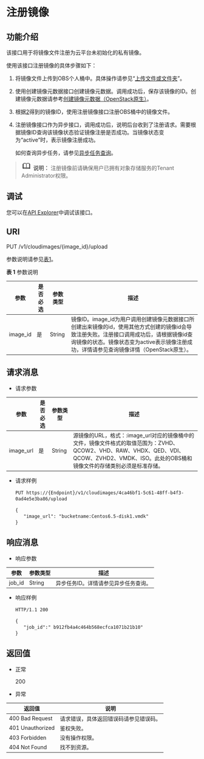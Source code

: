 # 注册镜像<a name="ims_03_0608"></a>

## 功能介绍<a name="section11046056154747"></a>

该接口用于将镜像文件注册为云平台未初始化的私有镜像。

使用该接口注册镜像的具体步骤如下：

1.  将镜像文件上传到OBS个人桶中。具体操作请参见“[上传文件或文件夹](https://support.huaweicloud.com/clientogw-obs/obs_03_0414.html)”。
2.  <a name="li40093194"></a>使用创建镜像元数据接口创建镜像元数据。调用成功后，保存该镜像的ID。创建镜像元数据请参考[创建镜像元数据（OpenStack原生）](创建镜像元数据（OpenStack原生）.md)。
3.  根据[2](#li40093194)得到的镜像ID，使用注册镜像接口注册OBS桶中的镜像文件。
4.  注册镜像接口作为异步接口，调用成功后，说明后台收到了注册请求。需要根据镜像ID查询该镜像状态验证镜像注册是否成功。当镜像状态变为“active”时，表示镜像注册成功。

    如何查询异步任务，请参见[异步任务查询](异步任务查询.md)。


>![](public_sys-resources/icon-note.gif) **说明：** 
>注册镜像前请确保用户已拥有对象存储服务的Tenant Administrator权限。

## 调试<a name="section44686511322"></a>

您可以在[API Explorer](https://apiexplorer.developer.huaweicloud.com/apiexplorer/doc?locale=zh-cn&consoleCurrentProductId=ims&consoleCurrentProductshort=&product=IMS&api=RegisterImage)中调试该接口。

## URI<a name="section66620681154747"></a>

PUT /v1/cloudimages/\{image\_id\}/upload

参数说明请参见[表1](#table23910047154747)。

**表 1**  参数说明

|参数|是否必选|参数类型|描述|
|--|--|--|--|
|image_id|是|String|镜像ID。image_id为用户调用创建镜像元数据接口所创建出来镜像的id，使用其他方式创建的镜像id会导致注册失败。注册接口调用成功后，请根据镜像id查询镜像的状态。镜像状态变为active表示镜像注册成功，详情请参见查询镜像详情（OpenStack原生）。|


## 请求消息<a name="section29704853154747"></a>

-   请求参数

|参数|是否必选|参数类型|描述|
|--|--|--|--|
|image_url|是|String|源镜像的URL，格式：<bucket>:<file>image_url对应的镜像桶中的文件，镜像文件格式的取值范围为：ZVHD、QCOW2、VHD、RAW、VHDX、QED、VDI、QCOW、ZVHD2、VMDK、ISO。此处的OBS桶和镜像文件的存储类别必须是标准存储。|


-   请求样例

    ```
    PUT https://{Endpoint}/v1/cloudimages/4ca46bf1-5c61-48ff-b4f3-0ad4e5e3ba86/upload
    ```

    ```
    {
       "image_url": "bucketname:Centos6.5-disk1.vmdk" 
    }
    ```


## 响应消息<a name="section42338041154747"></a>

-   响应参数

|参数|参数类型|描述|
|--|--|--|
|job_id|String|异步任务ID。详情请参见异步任务查询。|


-   响应样例

    ```
    HTTP/1.1 200
    ```

    ```
    {
       "job_id":" b912fb4a4c464b568ecfca1071b21b10"
    }
    ```


## 返回值<a name="section61463701154747"></a>

-   正常

    200

-   异常

|返回值|说明|
|--|--|
|400 Bad Request|请求错误，具体返回错误码请参见错误码。|
|401 Unauthorized|鉴权失败。|
|403 Forbidden|没有操作权限。|
|404 Not Found|找不到资源。|


